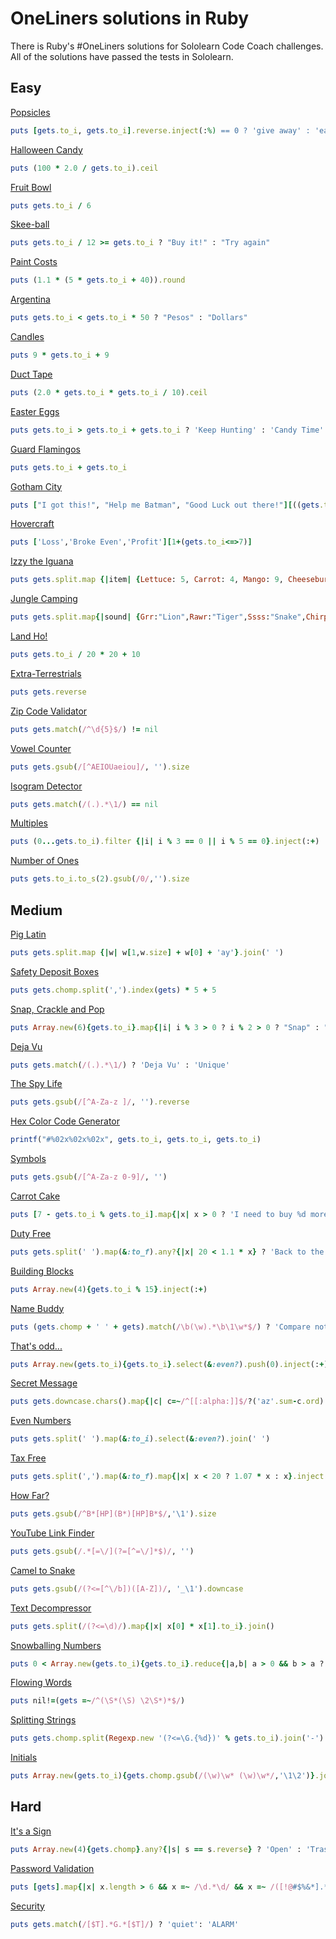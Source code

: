 # OneLiners solutions in Ruby

There is Ruby's #OneLiners solutions for Sololearn Code Coach challenges. 
All of the solutions have passed the tests in Sololearn.

## Easy

[Popsicles](easy/popsicles/README.md)

```ruby
puts [gets.to_i, gets.to_i].reverse.inject(:%) == 0 ? 'give away' : 'eat them yourself'
```

[Halloween Candy](easy/halloween-candy/README.md)

```ruby
puts (100 * 2.0 / gets.to_i).ceil
```

[Fruit Bowl](easy/fruit-bowl/README.md)
```ruby
puts gets.to_i / 6
```

[Skee-ball](easy/skee-ball/README.md)

```ruby
puts gets.to_i / 12 >= gets.to_i ? "Buy it!" : "Try again"
```

[Paint Costs](easy/paint-costs/README.md)

```ruby
puts (1.1 * (5 * gets.to_i + 40)).round
```

[Argentina](easy/argentina/README.md)

```ruby
puts gets.to_i < gets.to_i * 50 ? "Pesos" : "Dollars"
```

[Candles](easy/pro-candles/README.md)

```ruby
puts 9 * gets.to_i + 9
```

[Duct Tape](/easy/pro-duct-tape/README.md)

```ruby
puts (2.0 * gets.to_i * gets.to_i / 10).ceil
```

[Easter Eggs](easy/pro-easter-eggs/README.md)

```ruby
puts gets.to_i > gets.to_i + gets.to_i ? 'Keep Hunting' : 'Candy Time'
```

[Guard Flamingos](easy/guard-flamingos/README.md)

```ruby
puts gets.to_i + gets.to_i
```
[Gotham City](easy/gotham-city/README.md) 

```ruby
puts ["I got this!", "Help me Batman", "Good Luck out there!"][((gets.to_i-5)/6<=>0)+1]
```

[Hovercraft](easy/hovercraft/README.md)

```ruby
puts ['Loss','Broke Even','Profit'][1+(gets.to_i<=>7)]
```

[Izzy the Iguana](easy/pro-izzy-the-iguana/README.md)
```ruby
puts gets.split.map {|item| {Lettuce: 5, Carrot: 4, Mango: 9, Cheeseburger: 0}[item.to_sym]}.inject(:+) >= 10 ? 'Come on Down!' : 'Time to wait'
```

[Jungle Camping](easy/jungle-camping/README.md)

```ruby
puts gets.split.map{|sound| {Grr:"Lion",Rawr:"Tiger",Ssss:"Snake",Chirp:"Bird"}[sound.to_sym]}.join(' ')
```

[Land Ho!](easy/pro-land-ho/README.md)
```ruby
puts gets.to_i / 20 * 20 + 10
```

[Extra-Terrestrials](easy/extra-terristrials/README.md)
```ruby
puts gets.reverse
```

[Zip Code Validator](easy/pro-zip-code-validator/README.md)
```ruby
puts gets.match(/^\d{5}$/) != nil
```

[Vowel Counter](easy/pro-vowel-counter/README.md)
```ruby
puts gets.gsub(/[^AEIOUaeiou]/, '').size
```

[Isogram Detector](easy/pro-isogram-detector/README.md)

```ruby
puts gets.match(/(.).*\1/) == nil
```

[Multiples](easy/pro-multiples/README.md)

```ruby
puts (0...gets.to_i).filter {|i| i % 3 == 0 || i % 5 == 0}.inject(:+)
```

[Number of Ones](easy/pro-number-of-ones/README.md)

```ruby
puts gets.to_i.to_s(2).gsub(/0/,'').size
```


## Medium

[Pig Latin](medium/pig-latin/README.md) 
```ruby
puts gets.split.map {|w| w[1,w.size] + w[0] + 'ay'}.join(' ')
```

[Safety Deposit Boxes](medium/pro-safety-deposit-boxes/README.md) 

```ruby
puts gets.chomp.split(',').index(gets) * 5 + 5
```

[Snap, Crackle and Pop](medium/pro-snap-crackle-and-pop/README.md)

```ruby
puts Array.new(6){gets.to_i}.map{|i| i % 3 > 0 ? i % 2 > 0 ? "Snap" : "Crackle" : "Pop"}.join(' ')
```

[Deja Vu](medium/deja-vu/README.md)

```ruby
puts gets.match(/(.).*\1/) ? 'Deja Vu' : 'Unique'
```

[The Spy Life](medium/the-spy-life/README.md)

```ruby
puts gets.gsub(/[^A-Za-z ]/, '').reverse
```

[Hex Color Code Generator](medium/pro-hex-color-code-generator/README.md) 

```ruby
printf("#%02x%02x%02x", gets.to_i, gets.to_i, gets.to_i)
```

[Symbols](medium/symbols/README.md)

```ruby
puts gets.gsub(/[^A-Za-z 0-9]/, '')
```
[Carrot Cake](medium/pro-carrot-cake/README.md)

```ruby
puts [7 - gets.to_i % gets.to_i].map{|x| x > 0 ? 'I need to buy %d more' % x : 'Cake Time'}
```

[Duty Free](medium/pro-duty-free/README.md)

```ruby
puts gets.split(' ').map(&:to_f).any?{|x| 20 < 1.1 * x} ? 'Back to the store' : 'On to the terminal'
```

[Building Blocks](medium/pro-building-blocks/README.md)

```ruby
puts Array.new(4){gets.to_i % 15}.inject(:+)
```

[Name Buddy](medium/pro-name-buddy/README.md)

```ruby
puts (gets.chomp + ' ' + gets).match(/\b(\w).*\b\1\w*$/) ? 'Compare notes' : 'No such luck'
```

[That's odd...](medium/thats-odd/README.md) 

```ruby
puts Array.new(gets.to_i){gets.to_i}.select(&:even?).push(0).inject(:+)
```

[Secret Message](medium/secret-message/README.md) 

```ruby
puts gets.downcase.chars().map{|c| c=~/^[[:alpha:]]$/?('az'.sum-c.ord).chr : c}.join()
```

[Even Numbers](medium/pro-even-numbers/README.md)

```ruby
puts gets.split(' ').map(&:to_i).select(&:even?).join(' ')
```

[Tax Free](medium/pro-tax-free/README.md) 

```ruby
puts gets.split(',').map(&:to_f).map{|x| x < 20 ? 1.07 * x : x}.inject(:+)
```

[How Far?](medium/pro-how-far/README.md)

```ruby
puts gets.gsub(/^B*[HP](B*)[HP]B*$/,'\1').size
```

[YouTube Link Finder](medium/youtube-link-finder/README.md)

```ruby
puts gets.gsub(/.*[=\/](?=[^=\/]*$)/, '')
```

[Camel to Snake](medium/pro-camel-to-snake/README.md) 

```ruby
puts gets.gsub(/(?<=[^\/b])([A-Z])/, '_\1').downcase
```

[Text Decompressor](medium/pro-text-decompressor/README.md)

```ruby
puts gets.split(/(?<=\d)/).map{|x| x[0] * x[1].to_i}.join()
```

[Snowballing Numbers](medium/pro-snowballing-numbers/README.md) 

```ruby
puts 0 < Array.new(gets.to_i){gets.to_i}.reduce{|a,b| a > 0 && b > a ? a + b : 0}
```

[Flowing Words](medium/pro-flowing-words/README.md)

```ruby
puts nil!=(gets =~/^(\S*(\S) \2\S*)*$/)
```

[Splitting Strings](medium/pro-splitting-strings/README.md)

```ruby
puts gets.chomp.split(Regexp.new '(?<=\G.{%d})' % gets.to_i).join('-')
```

[Initials](medium/pro-initials/README.md)

```ruby
puts Array.new(gets.to_i){gets.chomp.gsub(/(\w)\w* (\w)\w*/,'\1\2')}.join(' ')
```

## Hard

[It's a Sign](hard/pro-its-a-sign/README.md)

```ruby
puts Array.new(4){gets.chomp}.any?{|s| s == s.reverse} ? 'Open' : 'Trash'
```

[Password Validation](hard/password-validation/README.md)

```ruby
puts [gets].map{|x| x.length > 6 && x =~ /\d.*\d/ && x =~ /([!@#$%&*].*){2,}/ ? "Strong": "Weak"}
```

[Security](hard/security/README.md)

```ruby
puts gets.match(/[$T].*G.*[$T]/) ? 'quiet': 'ALARM'
```
